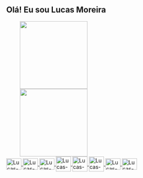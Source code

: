 ## Olá! Eu sou Lucas Moreira

<div align="center" style="width: 50%">
	<a href="https://github.com/LucasMoreira97">
	<img height="180em" src="https://github-readme-stats.vercel.app/api?username=LucasMoreira97&show_icons=true&theme=codeSTACKr&include_all_commits=true&count_private=true"/>
	<img height="180em" src="https://github-readme-stats.vercel.app/api/top-langs/?username=LucasMoreira97&layout=compact&langs_count=7&theme=codeSTACKr&count_private=true"/>
</div>

<div style="display: inline_block">
	<img align="center" alt="Lucas-Html" height="30" width="40" src="https://cdn.jsdelivr.net/gh/devicons/devicon/icons/html5/html5-original.svg">
	<img align="center" alt="Lucas-Css" height="30" width="40" src="https://cdn.jsdelivr.net/gh/devicons/devicon/icons/css3/css3-original.svg">
	<img align="center" alt="Lucas-Js" height="30" width="40" src="https://cdn.jsdelivr.net/gh/devicons/devicon/icons/javascript/javascript-original.svg">
	<img align="center" alt="Lucas-Bs" height="40" width="40" src="https://cdn.jsdelivr.net/gh/devicons/devicon/icons/bootstrap/bootstrap-original.svg">
	<img align="center" alt="Lucas-Php" height="40" width="40" src="https://cdn.jsdelivr.net/gh/devicons/devicon/icons/php/php-plain.svg">
	<img align="center" alt="Lucas-Java" height="40" width="40" src="https://cdn.jsdelivr.net/gh/devicons/devicon/icons/java/java-original.svg">
	<img align="center" alt="Lucas-Css" height="30" width="40" src="https://cdn.jsdelivr.net/gh/devicons/devicon/icons/mysql/mysql-original.svg">
	<img align="center" alt="Lucas-Css" height="30" width="40" src="https://cdn.jsdelivr.net/gh/devicons/devicon/icons/postgresql/postgresql-plain.svg">
</div>
